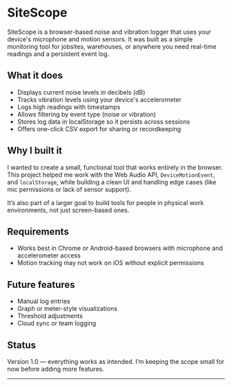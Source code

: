 # SiteScope

SiteScope is a browser-based noise and vibration logger that uses your device's microphone and motion sensors. It was built as a simple monitoring tool for jobsites, warehouses, or anywhere you need real-time readings and a persistent event log.

## What it does

- Displays current noise levels in decibels (dB)
- Tracks vibration levels using your device's accelerometer
- Logs high readings with timestamps
- Allows filtering by event type (noise or vibration)
- Stores log data in localStorage so it persists across sessions
- Offers one-click CSV export for sharing or recordkeeping

## Why I built it

I wanted to create a small, functional tool that works entirely in the browser. This project helped me work with the Web Audio API, `DeviceMotionEvent`, and `localStorage`, while building a clean UI and handling edge cases (like mic permissions or lack of sensor support).

It’s also part of a larger goal to build tools for people in physical work environments, not just screen-based ones.

## Requirements

- Works best in Chrome or Android-based browsers with microphone and accelerometer access
- Motion tracking may not work on iOS without explicit permissions

## Future features

- Manual log entries
- Graph or meter-style visualizations
- Threshold adjustments
- Cloud sync or team logging

## Status

Version 1.0 — everything works as intended. I’m keeping the scope small for now before adding more features.

---
